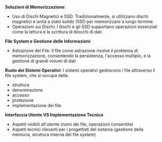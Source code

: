 **Soluzioni di Memorizzazione**:
- Uso di Dischi Magnetici e SSD: Tradizionalmente, si utilizzano dischi magnetici e unità a stato solido (SSD per memorizzare a lungo termine
- Operazioni sui Dischi: I dischi e gli SSD supportano operazioni essenziali come la lettura e la scrittura di blocchi di dati

**File System e Gestione delle Informazioni**:
- Astrazione del File: Il file come astrazione risolve il problema di memorizzazione, consentendo la persistenza, l'accesso multiplo, e la gestione di grandi volumi di dati

**Ruolo dei Sistemi Operativi**: I sistemi operativi gestiscono i file attraverso il file system, che si occupa della
- struttura
- denominazione
- accesso
- protezione
- implementazione
dei file.

**Interfaccia Utente VS Implementazione Tecnica**
- Aspetti visibili all'utente (nomi dei file, operazioni consentite)
- Aspetti tecnici rilevanti per i progettisti del sistema (gestione della memoria, struttura interna del file system)


